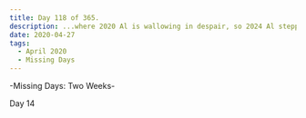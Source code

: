 ```yaml
---
title: Day 118 of 365.
description: ...where 2020 Al is wallowing in despair, so 2024 Al stepped in to explain what happened in the two-week long Missing Days series.
date: 2020-04-27
tags:
  - April 2020
  - Missing Days
---
```


-Missing Days: Two Weeks-

Day 14